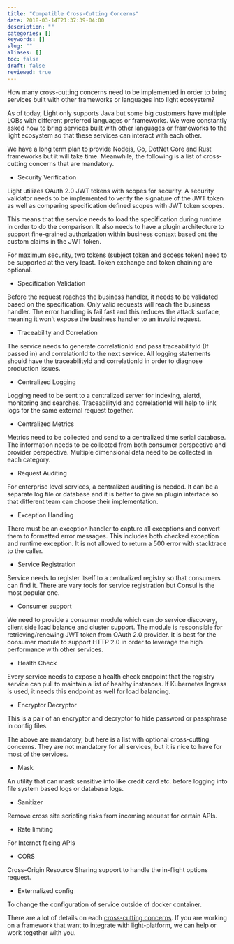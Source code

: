 ```yaml
---
title: "Compatible Cross-Cutting Concerns"
date: 2018-03-14T21:37:39-04:00
description: ""
categories: []
keywords: []
slug: ""
aliases: []
toc: false
draft: false
reviewed: true
---
```


How many cross-cutting concerns need to be implemented in order to bring services built with other frameworks or 
languages into light ecosystem?

As of today, Light only supports Java but some big customers have multiple LOBs with different preferred
languages or frameworks. We were constantly asked how to bring services built with other languages or frameworks
to the light ecosystem so that these services can interact with each other. 

We have a long term plan to provide Nodejs, Go, DotNet Core and Rust frameworks but it will take time. Meanwhile,
the following is a list of cross-cutting concerns that are mandatory. 

* Security Verification

Light utilizes OAuth 2.0 JWT tokens with scopes for security. A security validator needs to be implemented
to verify the signature of the JWT token as well as comparing specification defined scopes with JWT token scopes.

This means that the service needs to load the specification during runtime in order to do the comparison. It also
needs to have a plugin architecture to support fine-grained authorization within business context based ont the
custom claims in the JWT token. 

For maximum security, two tokens (subject token and access token) need to be supported at the very least. Token exchange and token chaining are optional.

* Specification Validation    

Before the request reaches the business handler, it needs to be validated based on the specification. Only valid requests will reach the business handler. The error handling is fail fast and this reduces the attack surface, meaning it won't expose the business handler to an invalid request.  

* Traceability and Correlation

The service needs to generate correlationId and pass traceabilityId (If passed in) and correlationId to the next service. All logging statements should have the traceabilityId and correlationId in order to diagnose production
issues. 

* Centralized Logging

Logging need to be sent to a centralized server for indexing, alertd, monitoring and searches. TraceabilityId and correlationId
will help to link logs for the same external request together. 

* Centralized Metrics

Metrics need to be collected and send to a centralized time serial database. The information needs to be collected
from both consumer perspective and provider perspective. Multiple dimensional data need to be collected in each category.

* Request Auditing

For enterprise level services, a centralized auditing is needed. It can be a separate log file or database and it is
better to give an plugin interface so that different team can choose their implementation. 

* Exception Handling

There must be an exception handler to capture all exceptions and convert them to formatted error messages. This includes
both checked exception and runtime exception. It is not allowed to return a 500 error with stacktrace to the caller.

* Service Registration

Service needs to register itself to a centralized registry so that consumers can find it. There are vary tools for service
registration but Consul is the most popular one. 


* Consumer support

We need to provide a consumer module which can do service discovery, client side load balance and cluster support. The module
is responsible for retrieving/renewing JWT token from OAuth 2.0 provider. It is best for the consumer module to support
HTTP 2.0 in order to leverage the high performance with other services. 

* Health Check

Every service needs to expose a health check endpoint that the registry service can pull to maintain a list of healthy
instances. If Kubernetes Ingress is used, it needs this endpoint as well for load balancing.

* Encryptor Decryptor

This is a pair of an encryptor and decryptor to hide password or passphrase in config files. 

The above are mandatory, but here is a list with optional cross-cutting concerns. They are not mandatory for all services, but it is nice to have for most of the services. 

* Mask

An utility that can mask sensitive info like credit card etc. before logging into file system based logs or database logs. 

* Sanitizer

Remove cross site scripting risks from incoming request for certain APIs.

* Rate limiting

For Internet facing APIs

* CORS

Cross-Origin Resource Sharing support to handle the in-flight options request.

* Externalized config

To change the configuration of service outside of docker container. 

There are a lot of details on each [cross-cutting concerns][]. If you are working on a framework that want to integrate
with light-platform, we can help or work together with you.  


[cross-cutting concerns]: /concerns/

